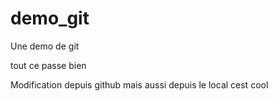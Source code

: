# demo_git
Une demo de git

tout ce passe bien

Modification depuis github
mais aussi depuis le local
cest cool
